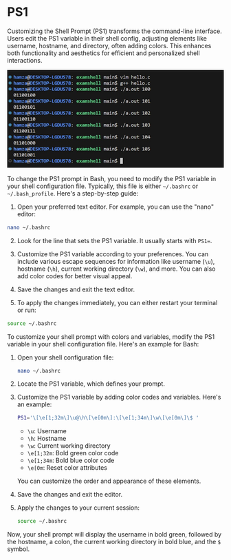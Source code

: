 # PS1
Customizing the Shell Prompt (PS1) transforms the command-line interface. Users edit the PS1 variable in their shell config, adjusting elements like username, hostname, and directory, often adding colors. This enhances both functionality and aesthetics for efficient and personalized shell interactions.

![PS1](https://github.com/hamzakarkich/bashrc/blob/main/img/Screenshot%202024-02-14%20145057.jpg)

To change the PS1 prompt in Bash, you need to modify the PS1 variable in your shell configuration file. Typically, this file is either `~/.bashrc` or `~/.bash_profile`. Here's a step-by-step guide:

1. Open your preferred text editor. For example, you can use the "nano" editor:

```bash
nano ~/.bashrc
```

2. Look for the line that sets the PS1 variable. It usually starts with `PS1=`.

3. Customize the PS1 variable according to your preferences. You can include various escape sequences for information like username (`\u`), hostname (`\h`), current working directory (`\w`), and more. You can also add color codes for better visual appeal.

4. Save the changes and exit the text editor.

5. To apply the changes immediately, you can either restart your terminal or run:

```bash
source ~/.bashrc
```

To customize your shell prompt with colors and variables, modify the PS1 variable in your shell configuration file. Here's an example for Bash:

1. Open your shell configuration file:

   ```bash
   nano ~/.bashrc
   ```

2. Locate the PS1 variable, which defines your prompt.

3. Customize the PS1 variable by adding color codes and variables. Here's an example:

   ```bash
   PS1='\[\e[1;32m\]\u@\h\[\e[0m\]:\[\e[1;34m\]\w\[\e[0m\]\$ '
   ```

   - `\u`: Username
   - `\h`: Hostname
   - `\w`: Current working directory
   - `\e[1;32m`: Bold green color code
   - `\e[1;34m`: Bold blue color code
   - `\e[0m`: Reset color attributes

   You can customize the order and appearance of these elements.

4. Save the changes and exit the editor.

5. Apply the changes to your current session:

   ```bash
   source ~/.bashrc
   ```

Now, your shell prompt will display the username in bold green, followed by the hostname, a colon, the current working directory in bold blue, and the `$` symbol.
